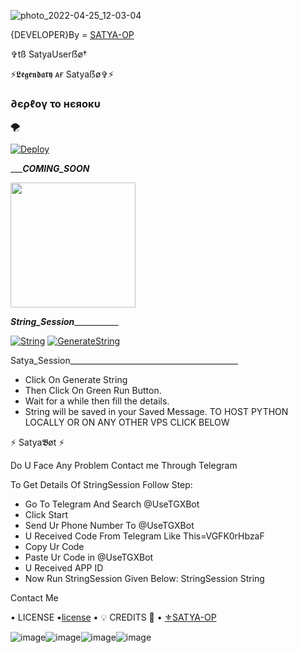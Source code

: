 ![photo_2022-04-25_12-03-04](https://user-images.githubusercontent.com/104726886/166154321-d25e17cc-e9fc-4d06-be99-9924483c7dfe.jpg)


{DEVELOPER}By = [SATYA-OP](http://t.me/Its_LegendBoy)


✞︎tß SatyaUserẞø†

⚡𝕷𝖊𝖌𝖊𝖓𝖉𝖆𝖗𝖞 ᴀғ Satyaẞø✞︎⚡

<h3> ∂єρℓογ το нєяοκυ </h3>

🌪

[![Deploy](https://www.herokucdn.com/deploy/button.svg)](https://heroku.com/deploy?template=https://github.com/SATYA-OP/SATYABOT)


__________COMING_SOON_______
<p><a href=https://github.com/SATYA-OP/SATYABOT> <img src="https://img.shields.io/badge/Deploy%20To%20Railway-blueviolet?style=for-the-badge&logo=railway" width="200""/></a></p>


_______________String_Session__________________________

[![String]( https://telegra.ph/file/383b3fa18f0ee7a384b10.jpg)](https://replit.com/@SATYA-OP/COMINGT-SOON#main.py) 
[![GenerateString](https://img.shields.io/badge/repl.it-generateString-yellowgreen)](https://replit.com/@SATYA-OP/COMING-SOON#main.py) 

Satya_Session__________________________________________
- Click On Generate String
- Then Click On Green Run Button.
- Wait for a while then fill the details.
 - String will be saved in your Saved Message.
TO HOST PYTHON LOCALLY OR ON ANY OTHER VPS CLICK BELOW

⚡ Satya𝕭øt ⚡

Do U Face Any Problem Contact me Through Telegram

To Get Details Of StringSession Follow Step:
- Go To Telegram And Search @UseTGXBot
- Click Start
- Send Ur Phone Number To @UseTGXBot
- U Received Code From Telegram Like This=VGFK0rHbzaF
- Copy Ur Code
- Paste Ur Code in @UseTGXBot
- U Received APP ID
- Now Run StringSession Given Below:
StringSession
String

Contact Me

• LICENSE •[license](https://github.com/SATYA-OP/SATYABOT/blob/master/LICENSE)
• 💡 CREDITS 💞 •
[⚜SATYA-OP](https://github.com/SATYA-OP)
 
 ![image](https://user-images.githubusercontent.com/87700009/133560871-e318f78b-16e7-4fe5-ad57-f1661b99f576.png)![image](https://user-images.githubusercontent.com/87700009/133560891-ca9899ed-d95c-4050-b50a-af67790020f5.png)![image](https://user-images.githubusercontent.com/87700009/133560924-ac05edc1-43b8-4aa3-ab56-36661d5d5b5d.png)![image](https://user-images.githubusercontent.com/87700009/133560910-6117ba9e-9165-4fd1-8fb2-4d1ecca3c20e.png)

